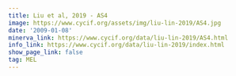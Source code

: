 ```yaml
---
title: Liu et al, 2019 - AS4
image: https://www.cycif.org/assets/img/liu-lin-2019/AS4.jpg
date: '2009-01-08'
minerva_link: https://www.cycif.org/data/liu-lin-2019/AS4.html
info_link: https://www.cycif.org/data/liu-lin-2019/index.html
show_page_link: false
tag: MEL
---
```

